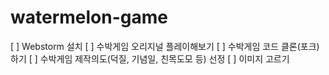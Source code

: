 # watermelon-game
[ ] Webstorm 설치
[ ] 수박게임 오리지널 플레이해보기
[ ] 수박게임 코드 클론(포크)하기
[ ] 수박게임 제작의도(덕질, 기념일, 친목도모 등) 선정
[ ] 이미지 고르기
